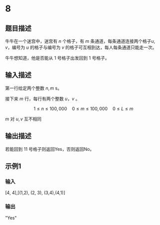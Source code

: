 # 8

## 题目描述

牛牛在一个迷宫中，迷宫有 $n$ 个格子，有 $m$ 条通道，每条通道连接两个格子$u,v$，编号为 $u$ 的格子与编号为 $v$ 的格子可互相到达，每人每条通道只能走一次。

牛牛想知道，他是否能从 $1$ 号格子出发回到 $1$ 号格子。

## 输入描述

第一行给定两个整数 $n,m$ s。

接下来 $m$ 行，每行有两个整数 $u，v$ 。

$$ 1 \leq n \leq 100,000
\quad 0 \leq m \leq 100,000
\quad 0 \leq L \leq m $$

$m$ 对 $u, v$ 互不相同

## 输出描述

若能回到 11 号格子则返回Yes，否则返回No。

## 示例1

### 输入

[4, 4],[(1,2), (2, 3), (3,4),(4,1)]

### 输出

"Yes"
